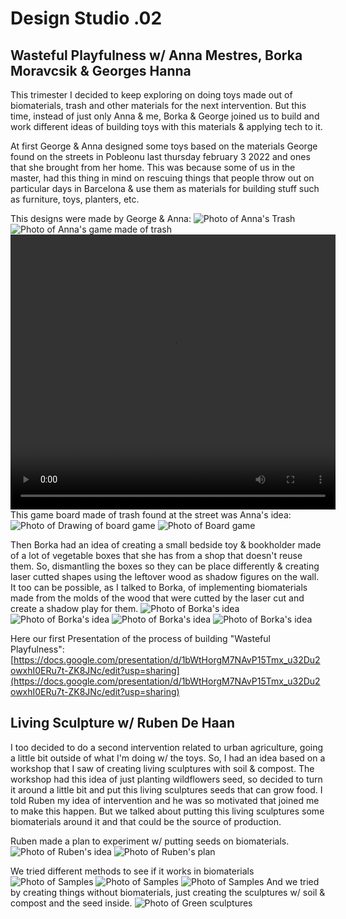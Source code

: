 # Design Studio .02

## Wasteful Playfulness w/ Anna Mestres, Borka Moravcsik & Georges Hanna

This trimester I decided to keep exploring on doing toys made out of biomaterials, trash and other materials for the next intervention. But this time, instead of just only Anna & me, Borka & George joined us to build and work different ideas of building toys with this materials & applying tech to it.

At first George & Anna designed some toys based on the materials George found on the streets in Pobleonu last thursday february 3 2022 and ones that she brought from her home. This was because some of us in the master, had this thing in mind on rescuing things that people throw out on particular days in Barcelona & use them as materials for building stuff such as furniture, toys, planters, etc.

This designs were made by George & Anna:
<img src= "../../images/Trash.jpg" alt="Photo of Anna's Trash">
<img src= "../../images/Throwit.jpg" alt="Photo of Anna's game made of trash">
<video src= "../../images/IMG_7717.MOV" width="520" height="440" controls></video>
This game board made of trash found at the street was Anna's idea:
<img src= "../../images/Boceto3.jpg" alt="Photo of Drawing of board game">
<img src= "../../images/Board.jpg" alt="Photo of Board game">

Then Borka had an idea of creating a small bedside toy & bookholder made of a lot of vegetable boxes that she has from a shop that doesn't reuse them. So, dismantling the boxes so they can be place differently & creating laser cutted shapes using the leftover wood as shadow figures on the wall. It too can be possible, as I talked to Borka, of implementing biomaterials made from the molds of the wood that were cutted by the laser cut and create a shadow play for them.
<img src= "../../images/Borka" alt="Photo of Borka's idea">
<img src= "../../images/Borka1" alt="Photo of Borka's idea">
<img src= "../../images/Borka2" alt="Photo of Borka's idea">
<img src= "../../images/Borkas3.png" alt="Photo of Borka's idea">

Here our first Presentation of the process of building "Wasteful Playfulness":
[https://docs.google.com/presentation/d/1bWtHorgM7NAvP15Tmx_u32Du2owxhI0ERu7t-ZK8JNc/edit?usp=sharing](https://docs.google.com/presentation/d/1bWtHorgM7NAvP15Tmx_u32Du2owxhI0ERu7t-ZK8JNc/edit?usp=sharing)

## Living Sculpture w/ Ruben De Haan

I too decided to do a second intervention related to urban agriculture, going a little bit outside of what I'm doing w/ the toys. So, I had an idea based on a workshop that I saw of creating living sculptures with soil & compost. The workshop had this idea of just planting wildflowers seed, so decided to turn it around a little bit and put this living sculptures seeds that can grow food. 
I told Ruben my idea of intervention and he was so motivated that joined me to make this happen. But we talked about putting this living sculptures some biomaterials around it and that could be the source of production.

Ruben made a plan to experiment w/ putting seeds on biomaterials.
<img src= "../../images/remix6.jpg" alt="Photo of Ruben's idea">
<img src= "../../images/remix.jpg" alt="Photo of Ruben's plan">

We tried different methods to see if it works in biomaterials 
<img src= "../../images/muestras.jpg" alt="Photo of Samples">
<img src= "../../images/muestras2.jpg" alt="Photo of Samples">
<img src= "../../images/muestras3.jpg" alt="Photo of Samples">
And we tried by creating things without biomaterials, just creating the sculptures w/ soil & compost and the seed inside.
<img src= "../../images/sculptures.jpg" alt="Photo of Green sculptures">
